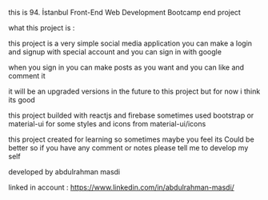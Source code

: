 this is 94. İstanbul Front-End Web Development Bootcamp end project 

what this project is :

this project is a very simple social media application you can make a login and signup with special account and you can sign in with google 

when you sign in you can make posts as you want and you can like and comment it

it will be an upgraded versions in the future to this project but for now i think its good

this project builded with reactjs and firebase sometimes used bootstrap or material-ui for some styles and icons from material-ui/icons 

this project created for learning so sometimes maybe you feel its Could be better so if you have any comment or notes please tell me to develop my self 

developed by abdulrahman masdi

linked in account : https://www.linkedin.com/in/abdulrahman-masdi/
